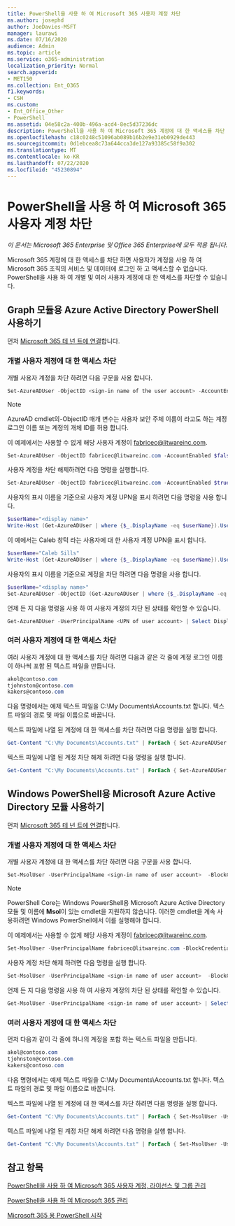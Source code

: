 ```yaml
---
title: PowerShell을 사용 하 여 Microsoft 365 사용자 계정 차단
ms.author: josephd
author: JoeDavies-MSFT
manager: laurawi
ms.date: 07/16/2020
audience: Admin
ms.topic: article
ms.service: o365-administration
localization_priority: Normal
search.appverid:
- MET150
ms.collection: Ent_O365
f1.keywords:
- CSH
ms.custom:
- Ent_Office_Other
- PowerShell
ms.assetid: 04e58c2a-400b-496a-acd4-8ec5d37236dc
description: PowerShell을 사용 하 여 Microsoft 365 계정에 대 한 액세스를 차단 및 차단 해제 하는 방법을 설명 합니다.
ms.openlocfilehash: c18c0248c51096ab089b16b2e9e31eb0929de443
ms.sourcegitcommit: 0d1ebcea8c73a644cca3de127a93385c58f9a302
ms.translationtype: MT
ms.contentlocale: ko-KR
ms.lasthandoff: 07/22/2020
ms.locfileid: "45230894"
---
```

# <a name="block-microsoft-365-user-accounts-with-powershell"></a>PowerShell을 사용 하 여 Microsoft 365 사용자 계정 차단

*이 문서는 Microsoft 365 Enterprise 및 Office 365 Enterprise에 모두 적용 됩니다.*

Microsoft 365 계정에 대 한 액세스를 차단 하면 사용자가 계정을 사용 하 여 Microsoft 365 조직의 서비스 및 데이터에 로그인 하 고 액세스할 수 없습니다. PowerShell을 사용 하 여 개별 및 여러 사용자 계정에 대 한 액세스를 차단할 수 있습니다.

## <a name="use-the-azure-active-directory-powershell-for-graph-module"></a>Graph 모듈용 Azure Active Directory PowerShell 사용하기

먼저 [Microsoft 365 테 넌 트에 연결](connect-to-office-365-powershell.md#connect-with-the-azure-active-directory-powershell-for-graph-module)합니다.
 
### <a name="block-access-to-individual-user-accounts"></a>개별 사용자 계정에 대 한 액세스 차단

개별 사용자 계정을 차단 하려면 다음 구문을 사용 합니다.
  
```powershell
Set-AzureADUser -ObjectID <sign-in name of the user account> -AccountEnabled $false
```

> [!NOTE]
> AzureAD cmdlet의-ObjectID 매개 변수는 사용자 보안 주체 이름이 라고도 하는 계정 로그인 이름 또는 계정의 개체 ID를 허용 합니다. 
  
이 예제에서는 사용할 수 없게 해당 사용자 계정이 fabricec@litwareinc.com.
  
```powershell
Set-AzureADUser -ObjectID fabricec@litwareinc.com -AccountEnabled $false
```

사용자 계정을 차단 해제하려면 다음 명령을 실행합니다.
  
```powershell
Set-AzureADUser -ObjectID fabricec@litwareinc.com -AccountEnabled $true
```

사용자의 표시 이름을 기준으로 사용자 계정 UPN을 표시 하려면 다음 명령을 사용 합니다.
  
```powershell
$userName="<display name>"
Write-Host (Get-AzureADUser | where {$_.DisplayName -eq $userName}).UserPrincipalName

```

이 예에서는 Caleb 창턱 라는 사용자에 대 한 사용자 계정 UPN을 표시 합니다.
  
```powershell
$userName="Caleb Sills"
Write-Host (Get-AzureADUser | where {$_.DisplayName -eq $userName}).UserPrincipalName
```

사용자의 표시 이름을 기준으로 계정을 차단 하려면 다음 명령을 사용 합니다.
  
```powershell
$userName="<display name>"
Set-AzureADUser -ObjectID (Get-AzureADUser | where {$_.DisplayName -eq $userName}).UserPrincipalName -AccountEnabled $false

```

언제 든 지 다음 명령을 사용 하 여 사용자 계정의 차단 된 상태를 확인할 수 있습니다.
  
```powershell
Get-AzureADUser -UserPrincipalName <UPN of user account> | Select DisplayName,AccountEnabled
```

### <a name="block-access-to-multiple-user-accounts"></a>여러 사용자 계정에 대 한 액세스 차단

여러 사용자 계정에 대 한 액세스를 차단 하려면 다음과 같은 각 줄에 계정 로그인 이름이 하나씩 포함 된 텍스트 파일을 만듭니다.
    
  ```powershell
akol@contoso.com
tjohnston@contoso.com
kakers@contoso.com
  ```

다음 명령에서는 예제 텍스트 파일을 C:\My Documents\Accounts.txt 합니다. 텍스트 파일의 경로 및 파일 이름으로 바꿉니다.
  
텍스트 파일에 나열 된 계정에 대 한 액세스를 차단 하려면 다음 명령을 실행 합니다.
    
```powershell
Get-Content "C:\My Documents\Accounts.txt" | ForEach { Set-AzureADUSer -ObjectID $_ -AccountEnabled $false }
```

텍스트 파일에 나열 된 계정 차단 해제 하려면 다음 명령을 실행 합니다.
    
```powershell
Get-Content "C:\My Documents\Accounts.txt" | ForEach { Set-AzureADUSer -ObjectID $_ -AccountEnabled $true }
```

## <a name="use-the-microsoft-azure-active-directory-module-for-windows-powershell"></a>Windows PowerShell용 Microsoft Azure Active Directory 모듈 사용하기

먼저 [Microsoft 365 테 넌 트에 연결](connect-to-office-365-powershell.md#connect-with-the-microsoft-azure-active-directory-module-for-windows-powershell)합니다.
    
### <a name="block-access-to-individual-user-accounts"></a>개별 사용자 계정에 대 한 액세스 차단

개별 사용자 계정에 대 한 액세스를 차단 하려면 다음 구문을 사용 합니다.
  
```powershell
Set-MsolUser -UserPrincipalName <sign-in name of user account>  -BlockCredential $true
```

>[!Note]
>PowerShell Core는 Windows PowerShell용 Microsoft Azure Active Directory 모듈 및 이름에 **Msol**이 있는 cmdlet을 지원하지 않습니다. 이러한 cmdlet을 계속 사용하려면 Windows PowerShell에서 이를 실행해야 합니다.
>

이 예제에서는 사용할 수 없게 해당 사용자 계정이 fabricec@litwareinc.com.
  
```powershell
Set-MsolUser -UserPrincipalName fabricec@litwareinc.com -BlockCredential $true
```

사용자 계정 차단 해제 하려면 다음 명령을 실행 합니다.
  
```powershell
Set-MsolUser -UserPrincipalName <sign-in name of user account>  -BlockCredential $false
```

언제 든 지 다음 명령을 사용 하 여 사용자 계정의 차단 된 상태를 확인할 수 있습니다.
  
```powershell
Get-MsolUser -UserPrincipalName <sign-in name of user account> | Select DisplayName,BlockCredential
```

### <a name="block-access-to-multiple-user-accounts"></a>여러 사용자 계정에 대 한 액세스 차단

먼저 다음과 같이 각 줄에 하나의 계정을 포함 하는 텍스트 파일을 만듭니다.
    
```powershell
akol@contoso.com
tjohnston@contoso.com
kakers@contoso.com
```

다음 명령에서는 예제 텍스트 파일을 C:\My Documents\Accounts.txt 합니다. 텍스트 파일의 경로 및 파일 이름으로 바꿉니다.
    
텍스트 파일에 나열 된 계정에 대 한 액세스를 차단 하려면 다음 명령을 실행 합니다.
    
  ```powershell
  Get-Content "C:\My Documents\Accounts.txt" | ForEach { Set-MsolUser -UserPrincipalName $_ -BlockCredential $true }
  ```
텍스트 파일에 나열 된 계정 차단 해제 하려면 다음 명령을 실행 합니다.
    
  ```powershell
  Get-Content "C:\My Documents\Accounts.txt" | ForEach { Set-MsolUser -UserPrincipalName $_ -BlockCredential $false }
  ```

## <a name="see-also"></a>참고 항목

[PowerShell을 사용 하 여 Microsoft 365 사용자 계정, 라이선스 및 그룹 관리](manage-user-accounts-and-licenses-with-office-365-powershell.md)
  
[PowerShell을 사용 하 여 Microsoft 365 관리](manage-office-365-with-office-365-powershell.md)
  
[Microsoft 365 용 PowerShell 시작](getting-started-with-office-365-powershell.md)
